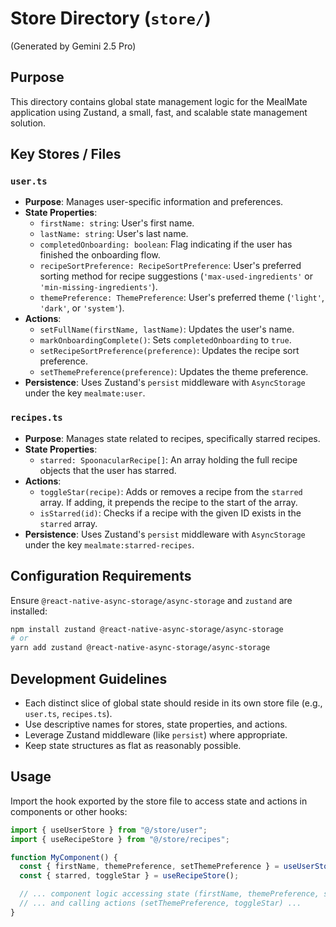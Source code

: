 # Store Directory (`store/`)

(Generated by Gemini 2.5 Pro)

## Purpose

This directory contains global state management logic for the MealMate application using Zustand, a small, fast, and scalable state management solution.

## Key Stores / Files

### `user.ts`

- **Purpose**: Manages user-specific information and preferences.
- **State Properties**:
  - `firstName: string`: User's first name.
  - `lastName: string`: User's last name.
  - `completedOnboarding: boolean`: Flag indicating if the user has finished the onboarding flow.
  - `recipeSortPreference: RecipeSortPreference`: User's preferred sorting method for recipe suggestions (`'max-used-ingredients'` or `'min-missing-ingredients'`).
  - `themePreference: ThemePreference`: User's preferred theme (`'light'`, `'dark'`, or `'system'`).
- **Actions**:
  - `setFullName(firstName, lastName)`: Updates the user's name.
  - `markOnboardingComplete()`: Sets `completedOnboarding` to `true`.
  - `setRecipeSortPreference(preference)`: Updates the recipe sort preference.
  - `setThemePreference(preference)`: Updates the theme preference.
- **Persistence**: Uses Zustand's `persist` middleware with `AsyncStorage` under the key `mealmate:user`.

### `recipes.ts`

- **Purpose**: Manages state related to recipes, specifically starred recipes.
- **State Properties**:
  - `starred: SpoonacularRecipe[]`: An array holding the full recipe objects that the user has starred.
- **Actions**:
  - `toggleStar(recipe)`: Adds or removes a recipe from the `starred` array. If adding, it prepends the recipe to the start of the array.
  - `isStarred(id)`: Checks if a recipe with the given ID exists in the `starred` array.
- **Persistence**: Uses Zustand's `persist` middleware with `AsyncStorage` under the key `mealmate:starred-recipes`.

## Configuration Requirements

Ensure `@react-native-async-storage/async-storage` and `zustand` are installed:

```bash
npm install zustand @react-native-async-storage/async-storage
# or
yarn add zustand @react-native-async-storage/async-storage
```

## Development Guidelines

- Each distinct slice of global state should reside in its own store file (e.g., `user.ts`, `recipes.ts`).
- Use descriptive names for stores, state properties, and actions.
- Leverage Zustand middleware (like `persist`) where appropriate.
- Keep state structures as flat as reasonably possible.

## Usage

Import the hook exported by the store file to access state and actions in components or other hooks:

```typescript
import { useUserStore } from "@/store/user";
import { useRecipeStore } from "@/store/recipes";

function MyComponent() {
  const { firstName, themePreference, setThemePreference } = useUserStore();
  const { starred, toggleStar } = useRecipeStore();

  // ... component logic accessing state (firstName, themePreference, starred) ...
  // ... and calling actions (setThemePreference, toggleStar) ...
}
```
